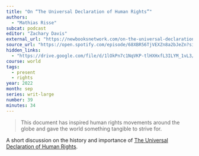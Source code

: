 ```yaml
---
title: "On “The Universal Declaration of Human Rights”"
authors:
  - "Mathias Risse"
subcat: podcast
editor: "Zachary Davis"
external_url: "https://newbooksnetwork.com/on-the-universal-declaration-of-human-rights"
source_url: "https://open.spotify.com/episode/68XBR56TjVEXZn8a2bJeZn?si=sko7fusSTeO9BQ3Qa6BO9g"
hidden_links:
  - "https://drive.google.com/file/d/1lOkPn7c1NqVKP-tlHXHxfL3ILYM_1vL3/view?usp=drivesdk"
course: world
tags:
  - present
  - rights
year: 2022
month: sep
series: writ-large
number: 39
minutes: 34
---
```


> This document has inspired human rights movements around the globe and gave the world something tangible to strive for.

A short discussion on the history and importance of [The Universal Declaration of Human Rights](/content/booklets/udhr).
